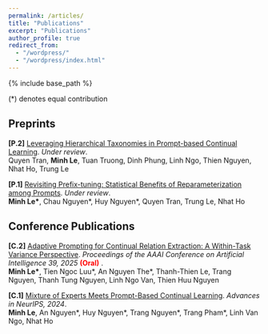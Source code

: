```yaml
---
permalink: /articles/
title: "Publications"
excerpt: "Publications"
author_profile: true
redirect_from: 
  - "/wordpress/"
  - "/wordpress/index.html"
---
```


{% include base_path %}

(*) denotes equal contribution


## Preprints


**[P.2]** [Leveraging Hierarchical Taxonomies in Prompt-based Continual Learning](https://arxiv.org/abs/2410.04327). *Under review*. <br/>
Quyen Tran, <b>Minh Le</b>, Tuan Truong, Dinh Phung, Linh Ngo, Thien Nguyen, Nhat Ho, Trung Le

**[P.1]** [Revisiting Prefix-tuning: Statistical Benefits of Reparameterization among Prompts](https://arxiv.org/pdf/2410.02200). *Under review*. <br/>
<b>Minh Le\*</b>, Chau Nguyen\*, Huy Nguyen\*, Quyen Tran, Trung Le, Nhat Ho

<!-- **[P.2]** [Fuse MoE: Mixture-of-Experts Transformers for Fleximodal Fusion](https://arxiv.org/pdf/2402.03226.pdf). *Under review*. <br/>
Xing Han, <b>Huy Nguyen\*</b>, Carl Harris\*, Nhat Ho, Suchi Saria

**[P.1]** [CompeteSMoE - Effective Training of Sparse Mixture of Experts via Competition](https://arxiv.org/pdf/2402.02526.pdf). *Under review*. <br/>
Quang Pham, Giang Do, <b>Huy Nguyen</b>, TrungTin Nguyen, Chenghao Liu, Mina Sartipi, Binh T. Nguyen, Savitha Ramasamy, Xiaoli Li, Steven Hoi, Nhat Ho -->

## Conference Publications

**[C.2]** [Adaptive Prompting for Continual Relation Extraction: A Within-Task Variance Perspective](https://arxiv.org/abs/2412.08285). *Proceedings of the AAAI Conference on Artificial Intelligence 39, 2025* <span style="color:red"> **(Oral)** </span>. <br/> 
<b>Minh Le\*</b>, Tien Ngoc Luu\*, An Nguyen The\*, Thanh-Thien Le, Trang Nguyen, Thanh Tung Nguyen, Linh Ngo Van, Thien Huu Nguyen

**[C.1]** [Mixture of Experts Meets Prompt-Based Continual Learning](https://arxiv.org/pdf/2405.14124.pdf). *Advances in NeurIPS, 2024*. <br/>
<b>Minh Le</b>, An Nguyen\*, Huy Nguyen\*, Trang Nguyen\*, Trang Pham\*, Linh Van Ngo, Nhat Ho